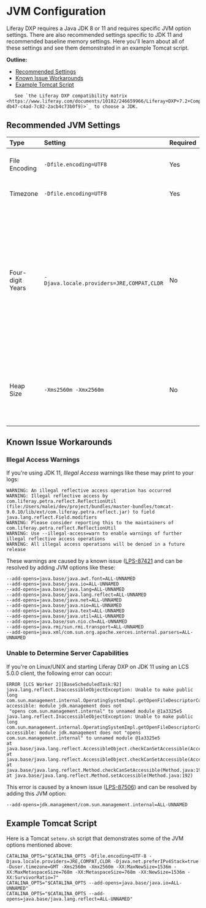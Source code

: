 # JVM Configuration

Liferay DXP requires a Java JDK 8 or 11 and requires specific JVM option settings. There are also recommended settings specific to JDK 11 and recommended baseline memory settings. Here you'll learn about all of these settings and see them demonstrated in an example Tomcat script.

**Outline:**

* [Recommended Settings](#recommended-jvm-settings)
* [Known Issue Workarounds](#known-issue-workarounds)
* [Example Tomcat Script](#example-tomcat-script)

```note::
   See `the Liferay DXP compatibility matrix <https://www.liferay.com/documents/10182/246659966/Liferay+DXP+7.2+Compatibility+Matrix.pdf/ed234765-db47-c4ad-7c82-2acb4c73b0f9)>`_ to choose a JDK.
```

## Recommended JVM Settings

| Type | Setting | Required | Description |
| :---------- | :------ | :------- | :---------- |
| File Encoding | `-Dfile.encoding=UTF8` | Yes | DXP requires UTF-8 file encoding to support internationalization. |
| Timezone | `-Dfile.encoding=UTF8` | Yes | DXP uses the GTM timezone for all dates. |
| Four-digit Years | `-Djava.locale.providers=JRE,COMPAT,CLDR` | No | On JDK 11, this setting is required to display four-digit years. Since JDK 9, the Unicode Common Locale Data Repository (CLDR) is the default locales provider. CLDR does not provide years in a four-digit format (see [LPS-87191](https://issues.liferay.com/browse/LPS-87191)). This setting works around the issue by using JDK 8's default locales provider. |
| Heap Size | `-Xms2560m -Xmx2560m` | No | The recommended maximum heap size is 2GB. Setting the minimum heap size to the maximum heap size value minimizes garbage collections. |

## Known Issue Workarounds

### Illegal Access Warnings

If you're using JDK 11, _Illegal Access_ warnings like these may print to your logs:

```message
WARNING: An illegal reflective access operation has occurred
WARNING: Illegal reflective access by com.liferay.petra.reflect.ReflectionUtil (file:/Users/malei/dev/project/bundles/master-bundles/tomcat-9.0.10/lib/ext/com.liferay.petra.reflect.jar) to field java.lang.reflect.Field.modifiers
WARNING: Please consider reporting this to the maintainers of com.liferay.petra.reflect.ReflectionUtil
WARNING: Use --illegal-access=warn to enable warnings of further illegal reflective access operations
WARNING: All illegal access operations will be denied in a future release
```

These warnings are caused by a known issue ([LPS-87421](https://issues.liferay.com/browse/LPS-87421) and can be resolved by adding JVM options like these:

```
--add-opens=java.base/java.awt.font=ALL-UNNAMED
--add-opens=java.base/java.io=ALL-UNNAMED
--add-opens=java.base/java.lang=ALL-UNNAMED
--add-opens=java.base/java.lang.reflect=ALL-UNNAMED
--add-opens=java.base/java.net=ALL-UNNAMED
--add-opens=java.base/java.nio=ALL-UNNAMED
--add-opens=java.base/java.text=ALL-UNNAMED
--add-opens=java.base/java.util=ALL-UNNAMED
--add-opens=java.base/sun.nio.ch=ALL-UNNAMED
--add-opens=java.rmi/sun.rmi.transport=ALL-UNNAMED
--add-opens=java.xml/com.sun.org.apache.xerces.internal.parsers=ALL-UNNAMED
```

### Unable to Determine Server Capabilities

If you're on Linux/UNIX and starting Liferay DXP on JDK 11 using an LCS 5.0.0 client, the following error can occur:

```message
ERROR [LCS Worker 2][BaseScheduledTask:92] java.lang.reflect.InaccessibleObjectException: Unable to make public long com.sun.management.internal.OperatingSystemImpl.getOpenFileDescriptorCount() accessible: module jdk.management does not
 "opens com.sun.management.internal" to unnamed module @1a3325e5
java.lang.reflect.InaccessibleObjectException: Unable to make public long com.sun.management.internal.OperatingSystemImpl.getOpenFileDescriptorCount() accessible: module jdk.management does not "opens com.sun.management.internal" to unnamed module @1a3325e5
at java.base/java.lang.reflect.AccessibleObject.checkCanSetAccessible(AccessibleObject.java:
at java.base/java.lang.reflect.AccessibleObject.checkCanSetAccessible(AccessibleObject.java:
at java.base/java.lang.reflect.Method.checkCanSetAccessible(Method.java:198)
at java.base/java.lang.reflect.Method.setAccessible(Method.java:192)
```

This error is caused by a known issue ([LPS-87506](https://issues.liferay.com/browse/LPS-87506)) and can be resolved by adding this JVM option:

```properties
--add-opens=jdk.management/com.sun.management.internal=ALL-UNNAMED
```

## Example Tomcat Script

Here is a Tomcat `setenv.sh` script that demonstrates some of the JVM options mentioned above:

```properties
CATALINA_OPTS="$CATALINA_OPTS -Dfile.encoding=UTF-8 -Djava.locale.providers=JRE,COMPAT,CLDR -Djava.net.preferIPv4Stack=true -Duser.timezone=GMT -Xms2560m -Xmx2560m -XX:MaxNewSize=1536m -XX:MaxMetaspaceSize=768m -XX:MetaspaceSize=768m -XX:NewSize=1536m -XX:SurvivorRatio=7"
CATALINA_OPTS="$CATALINA_OPTS --add-opens=java.base/java.io=ALL-UNNAMED"
CATALINA_OPTS="$CATALINA_OPTS --add-opens=java.base/java.lang.reflect=ALL-UNNAMED"
```